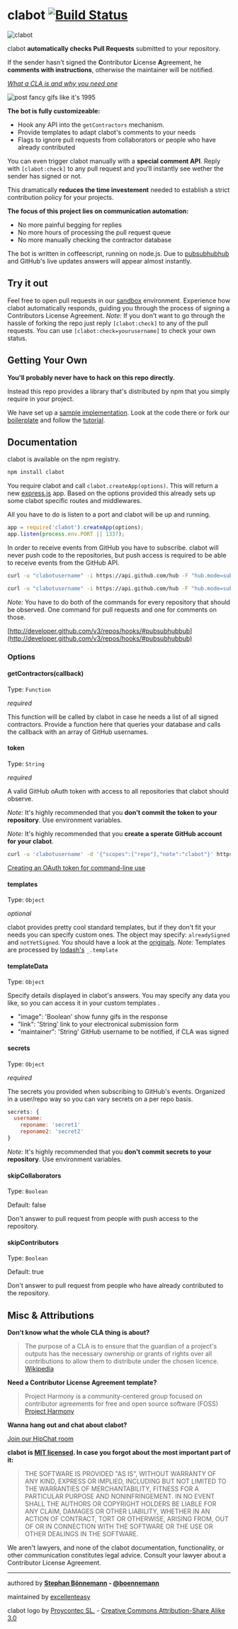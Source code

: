 # clabot [![Build Status](https://travis-ci.org/clabot/clabot.png?branch=master)](https://travis-ci.org/clabot/clabot)

![clabot](http://en.gravatar.com/userimage/20257526/bb65aa5c4ec93b91c4a2c620d2181d3d.png?size=256)

clabot **automatically checks Pull Requests** submitted to your repository.

If the sender hasn't signed the **C**ontributor **L**icense **A**greement, he **comments with instructions**, otherwise the maintainer will be notified.

*[What a CLA is and why you need one](http://en.wikipedia.org/wiki/Contributor_License_Agreement)*

![post fancy gifs like it's 1995](http://i.imgur.com/x9ovPJ7.gif)

**The bot is fully customizeable:**
* Hook any API into the `getContractors` mechanism.
* Provide templates to adapt clabot's comments to your needs
* Flags to ignore pull requests from collaborators or people who have already contributed

You can even trigger clabot manually with a **special comment API**. Reply with `[clabot:check]` to any pull request and you'll instantly see wether the sender has signed or not.

This dramatically **reduces the time investement** needed to establish a strict contribution policy for your projects.

**The focus of this project lies on communication automation:**
* No more painful begging for replies
* No more hours of processing the pull request queue
* No more manually checking the contractor database

The bot is written in coffeescript, running on node.js. Due to [pubsubhubhub](http://developer.github.com/v3/repos/hooks/#pubsubhubbub) and GitHub's live updates answers will appear almost instantly.

## Try it out

Feel free to open pull requests in our [sandbox](http://github.com/clabot/sandbox) environment.
Experience how clabot automatically responds, guiding you through the process of signing a Contributors License Agreement.
*Note:* If you don't want to go through the hassle of forking the repo just reply `[clabot:check]` to any of the pull requests.
You can use `[clabot:check=yourusername]` to check your own status.

## Getting Your Own

**You'll probably never have to hack on this repo directly.**

Instead this repo provides a library that's distributed by npm that you simply require in your project.

We have set up a [sample implementation](http://github.com/clabot/sample). Look at the code there or fork our [boilerplate](http://github.com/clabot/boilerplate) and follow the [tutorial](https://github.com/clabot/boilerplate/blob/master/README.md).

## Documentation

clabot is available on the npm registry.
```bash
npm install clabot
```

You require clabot and call `clabot.createApp(options)`. This will return a new [express.js](http://expressjs.com) app.
Based on the options provided this already sets up some clabot specific routes and middlewares.

All you have to do is listen to a port and clabot will be up and running.

```js
app = require('clabot').createApp(options);
app.listen(process.env.PORT || 1337);
```

In order to receive events from GitHub you have to subscribe.
clabot will never push code to the repositories, but push access is required to be able to receive events from the GitHub API.

```bash
curl -u "clabotusername" -i https://api.github.com/hub -F "hub.mode=subscribe" -F "hub.topic=https://github.com/:user/:repo/events/pull_request" -F "hub.callback=http://your-clabot.herokuapp.com/notify" -F "hub.secret=supersecretrandomstring"

curl -u "clabotusername" -i https://api.github.com/hub -F "hub.mode=subscribe" -F "hub.topic=https://github.com/:user/:repo/events/issue_comment" -F "hub.callback=http://your-clabot.herokuapp.com/notify" -F "hub.secret=supersecretrandomstring"
```

*Note:* You have to do both of the commands for every repository that should be observed. One command for pull requests and one for comments on those.

[http://developer.github.com/v3/repos/hooks/#pubsubhubbub](http://developer.github.com/v3/repos/hooks/#pubsubhubbub)


### Options

#### getContractors(callback)

Type: `Function`

*required*

This function will be called by clabot in case he needs a list of all signed contractors.
Provide a function here that queries your database and calls the callback with an array of GitHub usernames.

#### token

Type: `String`

*required*

A valid GitHub oAuth token with access to all repositories that clabot should observe.

*Note:* It's highly recommended that you **don't commit the token to your repository**. Use environment variables.

*Note:* It's highly recommended that you **create a sperate GitHub account for your clabot**.

```bash
curl -u 'clabotusername' -d '{"scopes":["repo"],"note":"clabot"}' https://api.github.com/authorizations
```
[Creating an OAuth token for command-line use](https://help.github.com/articles/creating-an-oauth-token-for-command-line-use)


#### templates

Type: `Object`

*optional*

clabot provides pretty cool standard templates, but if they don't fit your needs you can specify custom ones.
The object may specify: `alreadySigned` and `notYetSigned`. You should have a look at the [originals](src/templates).
*Note:* Templates are processed by [lodash's](http://lodash.com) `_.template`

#### templateData

Type: `Object`

Specify details displayed in clabot's answers. You may specify any data you like, so you can access it in your custom templates
.
* "image": 'Boolean' show funny gifs in the response
* "link": 'String' link to your electronical submission form
* "maintainer": 'String' GitHub username to be notified, if CLA was signed

#### secrets

Type: `Object`

*required*

The secrets you provided when subscribing to GitHub's events. Organized in a user/repo way so you can vary secrets on a per repo basis.

```js
secrets: {
  username:
    reponame: 'secret1'
    reponame2: 'secret2'
}
```
*Note:* It's highly recommended that you **don't commit secrets to your repository**. Use environment variables.

#### skipCollaborators

Type: `Boolean`

Default: false

Don't answer to pull request from people with push access to the repository.

#### skipContributors

Type: `Boolean`

Default: true

Don't answer to pull request from people who have already contributed to the repository.

## Misc & Attributions

**Don't know what the whole CLA thing is about?**

> The purpose of a CLA is to ensure that the guardian of a project's outputs has the necessary ownership or grants of rights over all contributions to allow them to distribute under the chosen licence.
[Wikipedia](http://en.wikipedia.org/wiki/Contributor_License_Agreement)

**Need a Contributor License Agreement template?**

> Project Harmony is a community-centered group focused on contributor agreements for free and open source software (FOSS) [Project Harmony](http://www.harmonyagreements.org/index.html)

**Wanna hang out and chat about clabot?**

[Join our HipChat room](https://www.hipchat.com/gBZFBJa2w)

**clabot is [MIT licensed](LICENSE). In case you forgot about the most important part of it:**

> THE SOFTWARE IS PROVIDED "AS IS", WITHOUT WARRANTY OF ANY KIND,
> EXPRESS OR IMPLIED, INCLUDING BUT NOT LIMITED TO THE WARRANTIES
> OF MERCHANTABILITY, FITNESS FOR A PARTICULAR PURPOSE AND
> NONINFRINGEMENT. IN NO EVENT SHALL THE AUTHORS OR COPYRIGHT
> HOLDERS BE LIABLE FOR ANY CLAIM, DAMAGES OR OTHER LIABILITY,
> WHETHER IN AN ACTION OF CONTRACT, TORT OR OTHERWISE, ARISING
> FROM, OUT OF OR IN CONNECTION WITH THE SOFTWARE OR THE USE OR
> OTHER DEALINGS IN THE SOFTWARE.

We aren't lawyers, and none of the clabot documentation, functionality, or other communication constitutes legal advice. Consult your lawyer about a Contributor License Agreement.

<hr />

authored by **[Stephan Bönnemann](https://github.com/boennemann) - [@boennemann](https://twitter.com/boennemann)**

maintained by [excellenteasy](https://github.com/excellenteasy)

clabot logo by [Proycontec SL.](http://www.proycontec.es/proycontec-3-iconos-gratis-index-es.html) - [Creative Commons Attribution-Share Alike 3.0](http://creativecommons.org/licenses/by-sa/3.0/us/)
